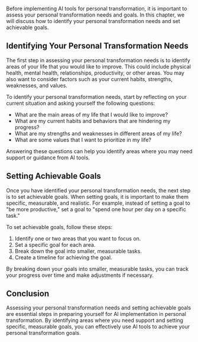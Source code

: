
Before implementing AI tools for personal transformation, it is important to assess your personal transformation needs and goals. In this chapter, we will discuss how to identify your personal transformation needs and set achievable goals.

Identifying Your Personal Transformation Needs
----------------------------------------------

The first step in assessing your personal transformation needs is to identify areas of your life that you would like to improve. This could include physical health, mental health, relationships, productivity, or other areas. You may also want to consider factors such as your current habits, strengths, weaknesses, and values.

To identify your personal transformation needs, start by reflecting on your current situation and asking yourself the following questions:

* What are the main areas of my life that I would like to improve?
* What are my current habits and behaviors that are hindering my progress?
* What are my strengths and weaknesses in different areas of my life?
* What are some values that I want to prioritize in my life?

Answering these questions can help you identify areas where you may need support or guidance from AI tools.

Setting Achievable Goals
------------------------

Once you have identified your personal transformation needs, the next step is to set achievable goals. When setting goals, it is important to make them specific, measurable, and realistic. For example, instead of setting a goal to "be more productive," set a goal to "spend one hour per day on a specific task."

To set achievable goals, follow these steps:

1. Identify one or two areas that you want to focus on.
2. Set a specific goal for each area.
3. Break down the goal into smaller, measurable tasks.
4. Create a timeline for achieving the goal.

By breaking down your goals into smaller, measurable tasks, you can track your progress over time and make adjustments if necessary.

Conclusion
----------

Assessing your personal transformation needs and setting achievable goals are essential steps in preparing yourself for AI implementation in personal transformation. By identifying areas where you need support and setting specific, measurable goals, you can effectively use AI tools to achieve your personal transformation goals.
